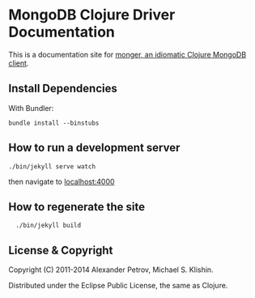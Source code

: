 # MongoDB Clojure Driver Documentation

This is a documentation site for [monger, an idiomatic Clojure MongoDB client](https://github.com/michaelklishin/monger).

## Install Dependencies

With Bundler:

    bundle install --binstubs


## How to run a development server

    ./bin/jekyll serve watch

then navigate to [localhost:4000](http://localhost:4000)


## How to regenerate the site

      ./bin/jekyll build


## License & Copyright

Copyright (C) 2011-2014 Alexander Petrov, Michael S. Klishin.

Distributed under the Eclipse Public License, the same as Clojure.
